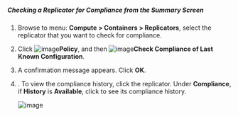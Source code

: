 ##### Checking a Replicator for Compliance from the Summary Screen

1. Browse to menu: **Compute > Containers > Replicators**, select the replicator that you want to check for compliance.

2. Click ![image](../images/1941.png)**Policy**, and then ![image](../images/1942.png)**Check Compliance of Last Known Configuration**.

3. A confirmation message appears. Click **OK**.

4. . To view the compliance history, click the replicator. Under **Compliance**, if **History** is **Available**, click to see its compliance history.

    ![image](../images/1943.png)
